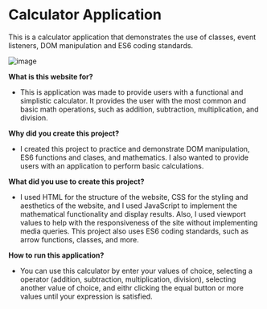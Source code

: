 # Calculator Application
 This is a calculator application that demonstrates the use of classes, event listeners, DOM manipulation and ES6 coding standards.
 
 ![image](https://user-images.githubusercontent.com/60676195/132782866-e9409a49-da31-4b40-933e-a7a62b5b29a1.png)
 
<b>What is this website for?</b>

-   This is application was made to provide users with a functional and simplistic calculator. It provides the user with the most common and basic math operations, such as addition, subtraction, multiplication, and division. 

<b>Why did you create this project?</b>

-   I created this project to practice and demonstrate DOM manipulation, ES6 functions and clases, and mathematics. I also wanted to provide users with an application to perform basic calculations.

<b>What did you use to create this project?</b>

-   I used HTML for the structure of the website, CSS for the styling and aesthetics of the website, and I used JavaScript to implement the mathematical functionality and display results. Also, I used viewport values to help with the responsiveness of the site without implementing media queries. This project also uses ES6 coding standards, such as arrow functions, classes, and more.

<b>How to run this application?</b>

-   You can use this calculator by enter your values of choice, selecting a operator (addition, subtraction, multiplication, division), selecting another value of choice, and eithr clicking the equal button or more values until your expression is satisfied. 
